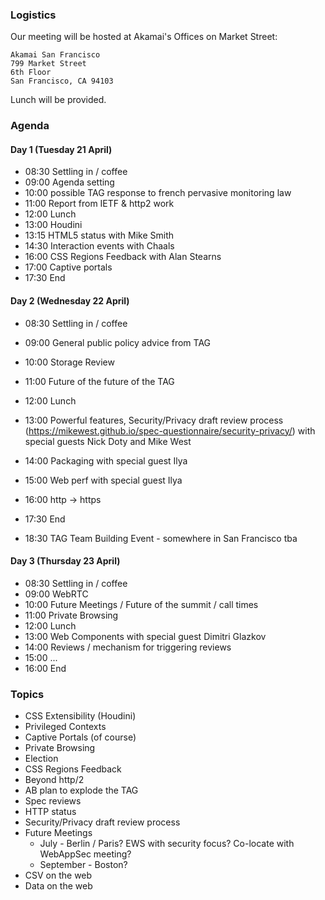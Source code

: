 ### Logistics

Our meeting will be hosted at Akamai's Offices on Market Street:

    Akamai San Francisco
    799 Market Street
    6th Floor
    San Francisco, CA 94103

Lunch will be provided.


### Agenda

#### Day 1 (Tuesday 21 April)

* 08:30 Settling in / coffee
* 09:00 Agenda setting
* 10:00 possible TAG response to french pervasive monitoring law
* 11:00 Report from IETF & http2 work
* 12:00 Lunch
* 13:00 Houdini
* 13:15 HTML5 status with Mike Smith
* 14:30 Interaction events with Chaals
* 16:00 CSS Regions Feedback with Alan Stearns
* 17:00 Captive portals
* 17:30 End

#### Day 2 (Wednesday 22 April)

* 08:30 Settling in / coffee
* 09:00 General public policy advice from TAG
* 10:00 Storage Review
* 11:00 Future of the future of the TAG
* 12:00 Lunch
* 13:00 Powerful features, Security/Privacy draft review process
  (https://mikewest.github.io/spec-questionnaire/security-privacy/)
  with special guests Nick Doty and Mike West
* 14:00 Packaging with special guest Ilya
* 15:00 Web perf with special guest Ilya
* 16:00 http -> https
* 17:30 End

* 18:30 TAG Team Building Event - somewhere in San Francisco tba

#### Day 3 (Thursday 23 April)

* 08:30 Settling in / coffee
* 09:00 WebRTC
* 10:00 Future Meetings / Future of the summit / call times
* 11:00 Private Browsing
* 12:00 Lunch
* 13:00 Web Components with special guest Dimitri Glazkov
* 14:00 Reviews / mechanism for triggering reviews
* 15:00 ...
* 16:00 End


### Topics

* CSS Extensibility (Houdini)
* Privileged Contexts
* Captive Portals (of course)
* Private Browsing
* Election
* CSS Regions Feedback
* Beyond http/2
* AB plan to explode the TAG
* Spec reviews
* HTTP status
* Security/Privacy draft review process
* Future Meetings
  * July - Berlin / Paris? EWS with security focus? Co-locate with WebAppSec meeting?
  * September - Boston?
* CSV on the web
* Data on the web
